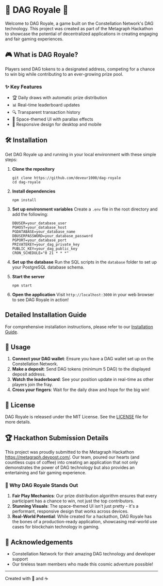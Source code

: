 # 🌟 DAG Royale 🚀

Welcome to DAG Royale, a game built on the Constellation Network's DAG technology. This project was created as part of the Metagraph Hackathon to showcase the potential of decentralized applications in creating engaging and fair gaming experiences.

## 🎮 What is DAG Royale?

Players send DAG tokens to a designated address, competing for a chance to win big while contributing to an ever-growing prize pool.

### ✨ Key Features

- 🏆 Daily draws with automatic prize distribution
- 📊 Real-time leaderboard updates
- 🔍 Transparent transaction history
- 🎨 Space-themed UI with parallax effects
- 📱 Responsive design for desktop and mobile

## 🛠 Installation

Get DAG Royale up and running in your local environment with these simple steps:

1. **Clone the repository**
   ```
   git clone https://github.com/deveur1000/dag-royale
   cd dag-royale
   ```

2. **Install dependencies**
   ```
   npm install
   ```

3. **Set up environment variables**
   Create a `.env` file in the root directory and add the following:
   ```
   DBUSER=your_database_user
   PGHOST=your_database_host
   PGDATABASE=your_database_name
   DBUSERPASSWORD=your_database_password
   PGPORT=your_database_port
   PRIVATEKEY=your_dag_private_key
   PUBLIC_KEY=your_dag_public_key
   CRON_SCHEDULE="0 21 * * *"
   ```

4. **Set up the database**
   Run the SQL scripts in the `database` folder to set up your PostgreSQL database schema.

5. **Start the server**
   ```
   npm start
   ```

6. **Open the application**
   Visit `http://localhost:3000` in your web browser to see DAG Royale in action!


## Detailed Installation Guide

For comprehensive installation instructions, please refer to our [Installation Guide](INSTALL.md).

## 🚀 Usage

1. **Connect your DAG wallet**: Ensure you have a DAG wallet set up on the Constellation Network.
2. **Make a deposit**: Send DAG tokens (minimum 5 DAG) to the displayed deposit address.
3. **Watch the leaderboard**: See your position update in real-time as other players join the fray.
4. **Cross your fingers**: Wait for the daily draw and hope for the big win!

## 📜 License

DAG Royale is released under the MIT License. See the [LICENSE](LICENSE) file for more details.

## 🏆 Hackathon Submission Details

This project was proudly submitted to the Metagraph Hackathon https://metagraph.devpost.com/. Our team, poured our hearts (and countless cups of coffee) into creating an application that not only demonstrates the power of DAG technology but also provides an entertaining and fair gaming experience.

### 🌟 Why DAG Royale Stands Out

1. **Fair Play Mechanics**: Our prize distribution algorithm ensures that every participant has a chance to win, not just the top contributors.
2. **Stunning Visuals**: The space-themed UI isn't just pretty - it's a performant, responsive design that works across devices.
3. **Real-World Potential**: While created for a hackathon, DAG Royale has the bones of a production-ready application, showcasing real-world use cases for blockchain technology in gaming.

## 🙏 Acknowledgements

- Constellation Network for their amazing DAG technology and developer support
- Our tireless team members who made this cosmic adventure possible!

---

Created with 💖 and ☕ 
